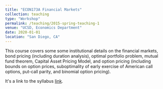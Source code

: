 ```yaml
---
title: "ECON173A Financial Markets"
collection: teaching
type: "Workshop"
permalink: /teaching/2015-spring-teaching-1
venue: "UCSD, Economics Department"
date: 2020-01-01
location: "San Diego, CA"
---
```


This course covers some some institutional details on the financial markets, bond pricing (including duration analysis), optimal portfolio problem, mutual fund theorem, Capital Asset Pricing Model, and option pricing (including bounds on option prices, suboptimality of early exercise of American call options, put-call parity, and binomial option pricing).

It's a link to the syllabus [link](https://alexisakira.github.io/files/173A_syllabus.pdf).



